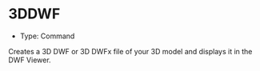 # 3DDWF

- Type: Command

Creates a 3D DWF or 3D DWFx file of your 3D model and displays it in the DWF Viewer.
